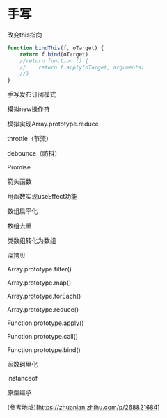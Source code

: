 # 手写

改变this指向
``` js
function bindThis(f, oTarget) {
    return f.bind(oTarget)
    //return function () {
    //    return f.apply(oTarget, arguments)
    //}
}
```

手写发布订阅模式

模拟new操作符

模拟实现Array.prototype.reduce

throttle（节流）

debounce（防抖）

Promise

箭头函数

用函数实现useEffect功能

数组扁平化

数组去重

类数组转化为数组

深拷贝

Array.prototype.filter()

Array.prototype.map()

Array.prototype.forEach()

Array.prototype.reduce()

Function.prototype.apply()

Function.prototype.call()

Function.prototype.bind()

函数珂里化

instanceof

原型继承

(参考地址)[https://zhuanlan.zhihu.com/p/268821684]
